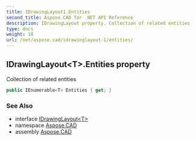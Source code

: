 ```yaml
---
title: IDrawingLayout1.Entities
second_title: Aspose.CAD for .NET API Reference
description: IDrawingLayout property. Collection of related entities
type: docs
weight: 10
url: /net/aspose.cad/idrawinglayout-1/entities/
---
```

## IDrawingLayout&lt;T&gt;.Entities property

Collection of related entities

```csharp
public IEnumerable<T> Entities { get; }
```

### See Also

* interface [IDrawingLayout&lt;T&gt;](../)
* namespace [Aspose.CAD](../../../aspose.cad/)
* assembly [Aspose.CAD](../../../)



